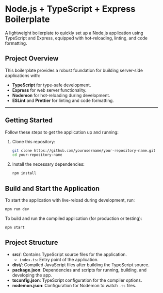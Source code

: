 # Node.js + TypeScript + Express Boilerplate

A lightweight boilerplate to quickly set up a Node.js application using TypeScript and Express, equipped with hot-reloading, linting, and code formatting.

## Project Overview

This boilerplate provides a robust foundation for building server-side applications with:

- **TypeScript** for type-safe development.
- **Express** for web server functionality.
- **Nodemon** for hot-reloading during development.
- **ESLint** and **Prettier** for linting and code formatting.

---

## Getting Started

Follow these steps to get the application up and running:

1. Clone this repository:

   ```bash
   git clone https://github.com/yourusername/your-repository-name.git
   cd your-repository-name

   ```

1. Install the necessary dependencies:

   ```bash
   npm install
   ```

## Build and Start the Application

To start the application with live-reload during development, run:

```bash
npm run dev
```

To build and run the compiled application (for production or testing):

```bash
npm start
```

## Project Structure

- **src/**: Contains TypeScript source files for the application.
  - `index.ts`: Entry point of the application.
- **dist/**: Compiled JavaScript files after building the TypeScript source.
- **package.json**: Dependencies and scripts for running, building, and developing the app.
- **tsconfig.json**: TypeScript configuration for the compiler options.
- **nodemon.json**: Configuration for Nodemon to watch `.ts` files.

